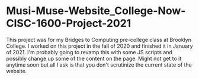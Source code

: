 # Musi-Muse-Website_College-Now-CISC-1600-Project-2021

This project was for my Bridges to Computing pre-college class at Brooklyn College.
I worked on this project in the fall of 2020 and finished it in January of 2021. I'm probably going to revamp this with some JS
scripts and possibly change up some of the content on the page. Might not get to it anytime soon but all I ask is
that you don't scrutinize the current state of the website.
